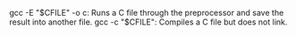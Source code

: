 gcc -E "$CFILE" -o c: Runs a C file through the preprocessor and save the result into another file.
gcc -c "$CFILE": Compiles a C file but does not link.
